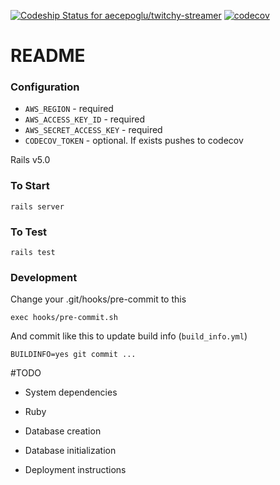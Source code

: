 [![Codeship Status for aecepoglu/twitchy-streamer](https://app.codeship.com/projects/1002c4b0-aded-0134-02cb-42bf2211c7d1/status?branch=master)](https://app.codeship.com/projects/192582)
[![codecov](https://codecov.io/gh/aecepoglu/twitchy-streamer/branch/master/graph/badge.svg)](https://codecov.io/gh/aecepoglu/twitchy-streamer)

# README


### Configuration

* `AWS_REGION` - required
* `AWS_ACCESS_KEY_ID` - required
* `AWS_SECRET_ACCESS_KEY` - required
* `CODECOV_TOKEN` - optional. If exists pushes to codecov

Rails v5.0

### To Start

    rails server

### To Test

    rails test

### Development

Change your .git/hooks/pre-commit to this

    exec hooks/pre-commit.sh

And commit like this to update build info (`build_info.yml`)

    BUILDINFO=yes git commit ...

#TODO

* System dependencies
* Ruby

* Database creation
* Database initialization

* Deployment instructions
